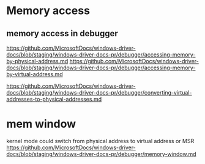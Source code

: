 # Memory access
## memory access in debugger
https://github.com/MicrosoftDocs/windows-driver-docs/blob/staging/windows-driver-docs-pr/debugger/accessing-memory-by-physical-address.md
https://github.com/MicrosoftDocs/windows-driver-docs/blob/staging/windows-driver-docs-pr/debugger/accessing-memory-by-virtual-address.md

https://github.com/MicrosoftDocs/windows-driver-docs/blob/staging/windows-driver-docs-pr/debugger/converting-virtual-addresses-to-physical-addresses.md

# mem window
kernel mode could switch from physical address to virtual address or MSR
https://github.com/MicrosoftDocs/windows-driver-docs/blob/staging/windows-driver-docs-pr/debugger/memory-window.md

